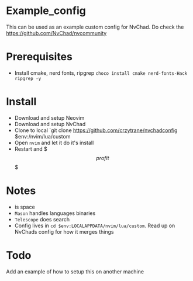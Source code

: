 # Example_config

This can be used as an example custom config for NvChad. Do check the https://github.com/NvChad/nvcommunity

# Prerequisites

- Install cmake, nerd fonts, ripgrep `choco install cmake nerd-fonts-Hack ripgrep -y`

# Install

- Download and setup Neovim
- Download and setup NvChad
- Clone to local `git clone https://github.com/crzytrane/nvchadconfig $env:/nvim/lua/custom
- Open `nvim` and let it do it's install
- Restart and $$$profit$$$

# Notes

- <Leader> is space
- `Mason` handles languages binaries
- `Telescope` does search
- Config lives in `cd $env:LOCALAPPDATA/nvim/lua/custom`. Read up on NvChads config for how it merges things

# Todo

Add an example of how to setup this on another machine 

